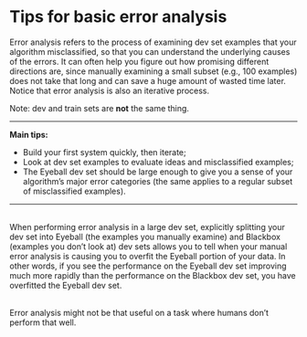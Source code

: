 # Tips for basic error analysis

Error analysis refers to the process of examining dev set examples that your algorithm misclassified, so that you can understand the underlying causes of the errors. It can often help you figure out how promising different directions are, since manually examining a small subset (e.g., 100 examples) does not take that long and can save a huge amount of wasted time later. Notice that error analysis is also an iterative process.

Note: dev and train sets are **not** the same thing.

***

**Main tips:**

- Build your first system quickly, then iterate;
- Look at dev set examples to evaluate ideas and misclassified examples;
- The Eyeball dev set should be large enough to give you a sense of your algorithm’s major error categories (the same applies to a regular subset of misclassified examples).
  
***

<br> When performing error analysis in a large dev set, explicitly splitting your dev set into Eyeball (the examples you manually examine) and Blackbox (examples you don’t look at) dev sets allows you to tell when your manual error analysis is causing you to overfit the Eyeball portion of your data. In other words, if you see the performance on the Eyeball dev set improving much more rapidly than the performance on the Blackbox dev set, you have overfitted the Eyeball dev set.

<br> Error analysis might not be that useful on a task where humans don’t perform that well.
